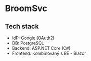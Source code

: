 # BroomSvc

## Tech stack

* IdP: Google (OAuth2)
* DB: PostgreSQL
* Backend: ASP.NET Core (C#)
* Frontend: Kombinovaný s BE - Blazor

